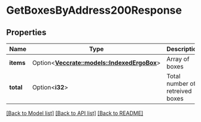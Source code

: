 # GetBoxesByAddress200Response

## Properties

Name | Type | Description | Notes
------------ | ------------- | ------------- | -------------
**items** | Option<[**Vec<crate::models::IndexedErgoBox>**](IndexedErgoBox.md)> | Array of boxes | [optional]
**total** | Option<**i32**> | Total number of retreived boxes | [optional]

[[Back to Model list]](../README.md#documentation-for-models) [[Back to API list]](../README.md#documentation-for-api-endpoints) [[Back to README]](../README.md)


